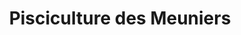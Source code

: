 ---
title: "Pisciculture des Meuniers"
url: /morzine/pisciculture-des-meuniers/
shop: fruits de mer
---